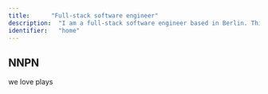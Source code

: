 ```yaml
---
title:      "Full-stack software engineer"
description:  "I am a full-stack software engineer based in Berlin. This is my portfolio and blog which details my skills and experience."
identifier:   "home"
---
```


## NNPN

we love plays
